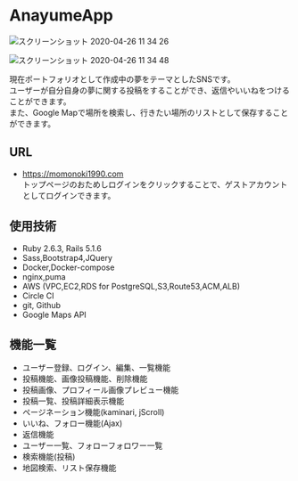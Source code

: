 # AnayumeApp
![スクリーンショット 2020-04-26 11 34 26](https://user-images.githubusercontent.com/35623368/80900043-692fe980-8d4c-11ea-8a39-210d6e3cbac8.png)

![スクリーンショット 2020-04-26 11 34 48](https://user-images.githubusercontent.com/35623368/80900122-7056f780-8d4c-11ea-9362-adab344cb149.png)

現在ポートフォリオとして作成中の夢をテーマとしたSNSです。  
ユーザーが自分自身の夢に関する投稿をすることができ、返信やいいねをつけることができます。  
また、Google Mapで場所を検索し、行きたい場所のリストとして保存することができます。

## URL
- https://momonoki1990.com  
トップページのおためしログインをクリックすることで、ゲストアカウントとしてログインできます。

## 使用技術
- Ruby 2.6.3, Rails 5.1.6
- Sass,Bootstrap4,JQuery
- Docker,Docker-compose
- nginx,puma
- AWS (VPC,EC2,RDS for PostgreSQL,S3,Route53,ACM,ALB)
- Circle CI
- git, Github
- Google Maps API

## 機能一覧
- ユーザー登録、ログイン、編集、一覧機能
- 投稿機能、画像投稿機能、削除機能
- 投稿画像、プロフィール画像プレビュー機能
- 投稿一覧、投稿詳細表示機能
- ページネーション機能(kaminari, jScroll)
- いいね、フォロー機能(Ajax)
- 返信機能
- ユーザー一覧、フォローフォロワー一覧
- 検索機能(投稿)
- 地図検索、リスト保存機能
